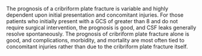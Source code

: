 The prognosis of a cribriform plate fracture is variable and highly dependent upon initial presentation and concomitant injuries. For those patients who initially present with a GCS of greater than 8 and do not require surgical intervention, the prognosis is good, and CSF leaks generally resolve spontaneously. The prognosis of cribriform plate fracture alone is good, and complications, morbidity, and mortality are most often tied to concomitant injuries rather than due to the cribriform plate fracture itself.